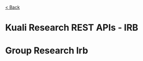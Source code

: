 
[< Back](index.html)

# Kuali Research REST APIs - IRB

# Group Research Irb
<!-- include(irb/committee-batch-correspondence-details.md) -->
<!-- include(irb/committee-batch-correspondences.md) -->
<!-- include(irb/committee-membership-expertise-entries.md) -->
<!-- include(irb/committee-memberships.md) -->
<!-- include(irb/committee-research-areas.md) -->
<!-- include(irb/committee-schedule-action-items.md) -->
<!-- include(irb/committee-schedule-attachments.md) -->
<!-- include(irb/committee-schedule-attendances.md) -->
<!-- include(irb/committee-schedule-minute-docs.md) -->
<!-- include(irb/committee-schedule-minutes.md) -->
<!-- include(irb/committee-schedules.md) -->
<!-- include(irb/committees.md) -->
<!-- include(irb/correspondent-types.md) -->
<!-- include(irb/exempt-studies-checklist-items.md) -->
<!-- include(irb/expedited-review-checklist-items.md) -->
<!-- include(irb/irb-protocol-notifications.md) -->
<!-- include(irb/lite-view-protocol-submissions.md) -->
<!-- include(irb/participant-types.md) -->
<!-- include(irb/protocol-action-types.md) -->
<!-- include(irb/protocol-actions.md) -->
<!-- include(irb/protocol-affiliation-types.md) -->
<!-- include(irb/protocol-amend-renew-modules.md) -->
<!-- include(irb/protocol-amend-renewals.md) -->
<!-- include(irb/protocol-attachment-groups.md) -->
<!-- include(irb/protocol-attachment-statuses.md) -->
<!-- include(irb/protocol-attachment-type-groups.md) -->
<!-- include(irb/protocol-attachment-types.md) -->
<!-- include(irb/protocol-contingencies.md) -->
<!-- include(irb/protocol-correspondence-templates.md) -->
<!-- include(irb/protocol-correspondence-types.md) -->
<!-- include(irb/protocol-correspondences.md) -->
<!-- include(irb/protocol-exempt-studies-checklist-items.md) -->
<!-- include(irb/protocol-expedited-review-checklist-items.md) -->
<!-- include(irb/protocol-funding-sources.md) -->
<!-- include(irb/protocol-locations.md) -->
<!-- include(irb/protocol-modules.md) -->
<!-- include(irb/protocol-notepads.md) -->
<!-- include(irb/protocol-notification-templates.md) -->
<!-- include(irb/protocol-online-review-determination-recommendations.md) -->
<!-- include(irb/protocol-online-review-statuses.md) -->
<!-- include(irb/protocol-online-reviews.md) -->
<!-- include(irb/protocol-organization-types.md) -->
<!-- include(irb/protocol-participants.md) -->
<!-- include(irb/protocol-person-mass-changes.md) -->
<!-- include(irb/protocol-person-role-mappings.md) -->
<!-- include(irb/protocol-person-roles.md) -->
<!-- include(irb/protocol-person-rolodexes.md) -->
<!-- include(irb/protocol-personnel-attachments.md) -->
<!-- include(irb/protocol-reference-types.md) -->
<!-- include(irb/protocol-references.md) -->
<!-- include(irb/protocol-review-attachments.md) -->
<!-- include(irb/protocol-review-types.md) -->
<!-- include(irb/protocol-reviewer-types.md) -->
<!-- include(irb/protocol-reviewers.md) -->
<!-- include(irb/protocol-risk-levels.md) -->
<!-- include(irb/protocol-special-review-exemptions.md) -->
<!-- include(irb/protocol-special-reviews.md) -->
<!-- include(irb/protocol-statuses.md) -->
<!-- include(irb/protocol-submission-docs.md) -->
<!-- include(irb/protocol-submission-qualifier-types.md) -->
<!-- include(irb/protocol-submission-statuses.md) -->
<!-- include(irb/protocol-submission-types.md) -->
<!-- include(irb/protocol-submissions.md) -->
<!-- include(irb/protocol-types.md) -->
<!-- include(irb/protocol-units.md) -->
<!-- include(irb/protocols.md) -->
<!-- include(irb/research-areas.md) -->
<!-- include(irb/schedule-agendas.md) -->
<!-- include(irb/valid-protocol-action-actions.md) -->
<!-- include(irb/valid-protocol-action-correspondence.md) -->
<!-- include(irb/valid-protocol-submission-review-types.md) -->
<!-- include(irb/valid-protocol-submission-type-qualifiers.md) -->
